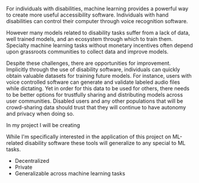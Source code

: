 For individuals with disabilities, machine learning provides a powerful way to create more useful accessibility software. Individuals with hand disabilities can control their computer through voice recognition software.

However many models related to disability tasks suffer from a lack of data, well trained models, and an ecosystem through which to train them. Specialty machine learning tasks without monetary incentives often depend upon grassroots communities to collect data and improve models.

Despite these challenges, there are opportunities for improvement.
Implicitly through the use of disability software, individuals can quickly obtain valuable datasets for training future models. For instance, users with voice controlled software can generate and validate labeled audio files while dictating. Yet in order for this data to be used for others, there needs to be better options for trustfully sharing and distributing models across user communities. Disabled users and any other populations that will be crowd-sharing data should trust that they will continue to have autonomy and privacy when doing so.

In my project I will be creating

While I'm specifically interested in the application of this project on ML-related disability software these tools will generalize to any special to ML tasks.

- Decentralized
- Private
- Generalizable across machine learning tasks
